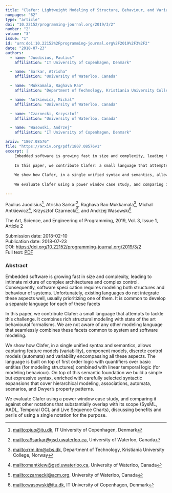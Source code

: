 ```yaml
---
title: "Clafer: Lightweight Modeling of Structure, Behaviour, and Variability"
numpages: "62"
type: "article"
doi: "10.22152/programming-journal.org/2019/3/2"
number: "2"
volume: "3"
issue: "1"
id: "urn:doi:10.22152%2Fprogramming-journal.org%2F2019%2F3%2F2"
date: "2018-07-23"
authors: 
  - name: "Juodisius, Paulius"
    affiliation: "IT University of Copenhagen, Denmark"

  - name: "Sarkar, Atrisha"
    affiliation: "University of Waterloo, Canada"

  - name: "Mukkamala, Raghava Rao"
    affiliation: "Department of Technology, Kristiania University College, Norway"

  - name: "Antkiewicz, Michal"
    affiliation: "University of Waterloo, Canada"

  - name: "Czarnecki, Krzysztof"
    affiliation: "University of Waterloo, Canada"

  - name: "Wasowski, Andrzej"
    affiliation: "IT University of Copenhagen, Denmark"

arxiv: "1807.08576"
file: "https://arxiv.org/pdf/1807.08576v1"
excerpt: |
    Embedded software is growing fast in size and complexity, leading to intimate mixture of complex architectures and complex control. Consequently, software speci cation requires modeling both structures and behaviour of systems. Unfortunately, existing languages do not integrate these aspects well, usually prioritizing one of them. It is common to develop a separate language for each of these facets 
    
    In this paper, we contribute Clafer: a small language that attempts to tackle this challenge. It combines rich structural modeling with state of the art behavioural formalisms. We are not aware of any other modeling language that seamlessly combines these facets common to system and software modeling. 
    
    We show how Clafer, in a single unified syntax and semantics, allows capturing feature models (variability), component models, discrete control models (automata) and variability encompassing all these aspects. The language is built on top of first order logic with quantifiers over basic entities (for modeling structures) combined with linear temporal logic (for modeling behaviour). On top of this semantic foundation we build a simple but expressive syntax, enriched with carefully selected syntactic expansions that cover hierarchical modeling, associations, automata, scenarios, and Dwyer’s property patterns.
    
    We evaluate Clafer using a power window case study, and comparing it against other notations that substantially overlap with its scope (SysML, AADL, Temporal OCL and Live Sequence Charts), discussing benefits and perils of using a single notation for the purpose.

---
```

Paulius Juodisius[^1], Atrisha Sarkar[^2], Raghava Rao Mukkamala[^3], Michal Antkiewicz[^4], Krzysztof Czarnecki[^5], and Andrzej Wasowski[^6]

The Art, Science, and Engineering of Programming, 2019, Vol. 3, Issue 1, Article 2

Submission date: 2018-02-10  
Publication date: 2018-07-23  
DOI: <https://doi.org/10.22152/programming-journal.org/2019/3/2>  
Full text: [PDF](https://arxiv.org/pdf/1807.08576v1)  


### Abstract

Embedded software is growing fast in size and complexity, leading to intimate mixture of complex architectures and complex control. Consequently, software speci cation requires modeling both structures and behaviour of systems. Unfortunately, existing languages do not integrate these aspects well, usually prioritizing one of them. It is common to develop a separate language for each of these facets 

In this paper, we contribute Clafer: a small language that attempts to tackle this challenge. It combines rich structural modeling with state of the art behavioural formalisms. We are not aware of any other modeling language that seamlessly combines these facets common to system and software modeling. 

We show how Clafer, in a single unified syntax and semantics, allows capturing feature models (variability), component models, discrete control models (automata) and variability encompassing all these aspects. The language is built on top of first order logic with quantifiers over basic entities (for modeling structures) combined with linear temporal logic (for modeling behaviour). On top of this semantic foundation we build a simple but expressive syntax, enriched with carefully selected syntactic expansions that cover hierarchical modeling, associations, automata, scenarios, and Dwyer’s property patterns.

We evaluate Clafer using a power window case study, and comparing it against other notations that substantially overlap with its scope (SysML, AADL, Temporal OCL and Live Sequence Charts), discussing benefits and perils of using a single notation for the purpose.


[^1]: <mailto:pjuo@itu.dk>, IT University of Copenhagen, Denmark
[^2]: <mailto:a9sarkar@gsd.uwaterloo.ca>, University of Waterloo, Canada
[^3]: <mailto:rrm.itm@cbs.dk>, Department of Technology, Kristiania University College, Norway
[^4]: <mailto:mantkiew@gsd.uwaterloo.ca>, University of Waterloo, Canada
[^5]: <mailto:czarnecki@acm.org>, University of Waterloo, Canada
[^6]: <mailto:wasowski@itu.dk>, IT University of Copenhagen, Denmark

